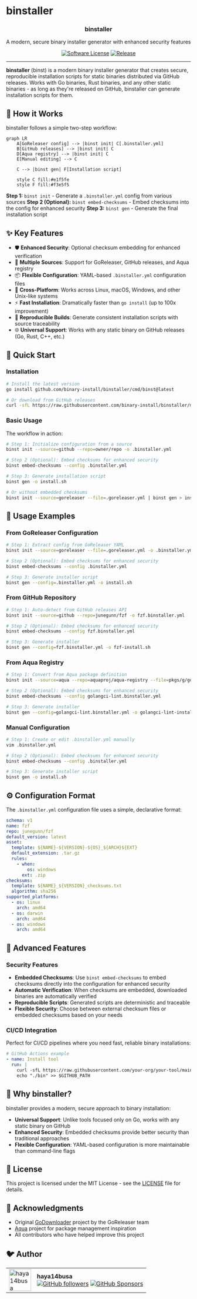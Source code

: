 # binstaller

<p align="center">
  <h3 align="center">binstaller</h3>
  <p align="center">A modern, secure binary installer generator with enhanced security features</p>
  <p align="center">
    <a href="/LICENSE.md"><img alt="Software License" src="https://img.shields.io/badge/license-MIT-brightgreen.svg?style=flat-square"></a>
    <a href="https://github.com/binary-install/binstaller/releases"><img alt="Release" src="https://img.shields.io/github/release/binary-install/binstaller.svg?style=flat-square"></a>
  </p>
</p>

---

**binstaller** (binst) is a modern binary installer generator that creates secure, reproducible installation scripts for static binaries distributed via GitHub releases. Works with Go binaries, Rust binaries, and any other static binaries - as long as they're released on GitHub, binstaller can generate installation scripts for them.

## 🔄 How it Works

binstaller follows a simple two-step workflow:

```mermaid
graph LR
    A[GoReleaser config] --> |binst init| C[.binstaller.yml]
    B[GitHub releases] --> |binst init| C
    D[Aqua registry] --> |binst init| C
    E[Manual editing] --> C

    C --> |binst gen| F[Installation script]

    style C fill:#e1f5fe
    style F fill:#f3e5f5
```

**Step 1:** `binst init` - Generate a `.binstaller.yml` config from various sources
**Step 2 (Optional):** `binst embed-checksums` - Embed checksums into the config for enhanced security
**Step 3:** `binst gen` - Generate the final installation script

## ✨ Key Features

* 🛡️ **Enhanced Security**: Optional checksum embedding for enhanced verification
* 🔧 **Multiple Sources**: Support for GoReleaser, GitHub releases, and Aqua registry
* 📦 **Flexible Configuration**: YAML-based `.binstaller.yml` configuration files
* 🎯 **Cross-Platform**: Works across Linux, macOS, Windows, and other Unix-like systems
* ⚡ **Fast Installation**: Dramatically faster than `go install` (up to 100x improvement)
* 🔁 **Reproducible Builds**: Generate consistent installation scripts with source traceability
* 🌐 **Universal Support**: Works with any static binary on GitHub releases (Go, Rust, C++, etc.)

## 🚀 Quick Start

### Installation

```bash
# Install the latest version
go install github.com/binary-install/binstaller/cmd/binst@latest

# Or download from GitHub releases
curl -sfL https://raw.githubusercontent.com/binary-install/binstaller/main/install.sh | sh
```

### Basic Usage

The workflow in action:

```bash
# Step 1: Initialize configuration from a source
binst init --source=github --repo=owner/repo -o .binstaller.yml

# Step 2 (Optional): Embed checksums for enhanced security
binst embed-checksums --config .binstaller.yml

# Step 3: Generate installation script
binst gen -o install.sh

# Or without embedded checksums
binst init --source=goreleaser --file=.goreleaser.yml | binst gen > install.sh
```

## 📖 Usage Examples

### From GoReleaser Configuration

```bash
# Step 1: Extract config from GoReleaser YAML
binst init --source=goreleaser --file=.goreleaser.yml -o .binstaller.yml

# Step 2 (Optional): Embed checksums for enhanced security
binst embed-checksums --config .binstaller.yml

# Step 3: Generate installer script
binst gen --config=.binstaller.yml -o install.sh
```

### From GitHub Repository

```bash
# Step 1: Auto-detect from GitHub releases API
binst init --source=github --repo=junegunn/fzf -o fzf.binstaller.yml

# Step 2 (Optional): Embed checksums for enhanced security
binst embed-checksums --config fzf.binstaller.yml

# Step 3: Generate installer
binst gen --config=fzf.binstaller.yml -o fzf-install.sh
```

### From Aqua Registry

```bash
# Step 1: Convert from Aqua package definition
binst init --source=aqua --repo=aquaproj/aqua-registry --file=pkgs/g/golangci-lint.yaml -o golangci-lint.binstaller.yml

# Step 2 (Optional): Embed checksums for enhanced security
binst embed-checksums --config golangci-lint.binstaller.yml

# Step 3: Generate installer
binst gen --config=golangci-lint.binstaller.yml -o golangci-lint-install.sh
```

### Manual Configuration

```bash
# Step 1: Create or edit .binstaller.yml manually
vim .binstaller.yml

# Step 2 (Optional): Embed checksums for enhanced security
binst embed-checksums --config .binstaller.yml

# Step 3: Generate installer script
binst gen -o install.sh
```

## ⚙️ Configuration Format

The `.binstaller.yml` configuration file uses a simple, declarative format:

```yaml
schema: v1
name: fzf
repo: junegunn/fzf
default_version: latest
asset:
  template: ${NAME}-${VERSION}-${OS}_${ARCH}${EXT}
  default_extension: .tar.gz
  rules:
    - when:
        os: windows
      ext: .zip
checksums:
  template: ${NAME}_${VERSION}_checksums.txt
  algorithm: sha256
supported_platforms:
  - os: linux
    arch: amd64
  - os: darwin
    arch: amd64
  - os: windows
    arch: amd64
```

## 🔧 Advanced Features

### Security Features

* **Embedded Checksums**: Use `binst embed-checksums` to embed checksums directly into the configuration for enhanced security
* **Automatic Verification**: When checksums are embedded, downloaded binaries are automatically verified
* **Reproducible Scripts**: Generated scripts are deterministic and traceable
* **Flexible Security**: Choose between external checksum files or embedded checksums based on your needs

### CI/CD Integration

Perfect for CI/CD pipelines where you need fast, reliable binary installations:

```yaml
# GitHub Actions example
- name: Install tool
  run: |
    curl -sfL https://raw.githubusercontent.com/your-org/your-tool/main/install.sh | sh
    echo "./bin" >> $GITHUB_PATH
```

## 🎯 Why binstaller?

binstaller provides a modern, secure approach to binary installation:

* **Universal Support**: Unlike tools focused only on Go, works with any static binary on GitHub
* **Enhanced Security**: Embedded checksums provide better security than traditional approaches
* **Flexible Configuration**: YAML-based configuration is more maintainable than command-line flags

## 📄 License

This project is licensed under the MIT License - see the [LICENSE](LICENSE) file for details.

## 🙏 Acknowledgments

* Original [GoDownloader](https://github.com/goreleaser/godownloader) project by the GoReleaser team
* [Aqua](https://aquaproj.github.io/) project for package management inspiration
* All contributors who have helped improve this project

## 🐦️ Author

| | |
|---|---|
| <img src="https://github.com/haya14busa.png" width="60" height="60" alt="haya14busa" /> | **haya14busa**<br/>[![GitHub followers](https://img.shields.io/github/followers/haya14busa.svg?style=flat&label=Follow&logo=github)](https://github.com/haya14busa) [![GitHub Sponsors](https://img.shields.io/badge/Sponsor-EA4AAA?style=flat&logo=github-sponsors&logoColor=white)](https://github.com/sponsors/haya14busa) |
